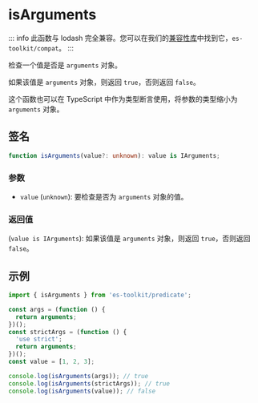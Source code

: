 # isArguments

::: info
此函数与 lodash 完全兼容。您可以在我们的[兼容性库](../../../compatibility.md)中找到它，`es-toolkit/compat`。
:::

检查一个值是否是 `arguments` 对象。

如果该值是 `arguments` 对象，则返回 `true`，否则返回 `false`。

这个函数也可以在 TypeScript 中作为类型断言使用，将参数的类型缩小为 `arguments` 对象。

## 签名

```typescript
function isArguments(value?: unknown): value is IArguments;
```

### 参数

- `value` (`unknown`): 要检查是否为 `arguments` 对象的值。

### 返回值

(`value is IArguments`): 如果该值是 `arguments` 对象，则返回 `true`，否则返回 `false`。

## 示例

```typescript
import { isArguments } from 'es-toolkit/predicate';

const args = (function () {
  return arguments;
})();
const strictArgs = (function () {
  'use strict';
  return arguments;
})();
const value = [1, 2, 3];

console.log(isArguments(args)); // true
console.log(isArguments(strictArgs)); // true
console.log(isArguments(value)); // false
```
